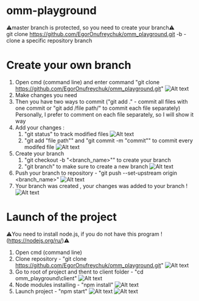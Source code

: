 # omm-playground
⚠️master branch is protected, so you need to create your branch⚠️   
git clone https://github.com/EgorOnufreychuk/omm_playground.git -b <branch name> - сlone a specific repository branch
# Create your own branch
1. Open cmd (command line) and enter command "git clone https://github.com/EgorOnufreychuk/omm_playground.git"  ![Alt text](https://github.com/EgorOnufreychuk/omm_images/blob/master/1.png)
2. Make сhanges you need
3. Then you have two ways to commit ("git add ." - commit all files with one commit or "git add /file path/" to commit each file separately)
   Personally, I prefer to comment on each file separately, so I will show it way
4. Add your changes :
    1. "git status" to track modified files 
    ![Alt text](https://github.com/EgorOnufreychuk/omm_images/blob/master/4.1.png)
    2. "git add "file path"" and "git commit -m "commit"" to commit every modifed file
    ![Alt text](https://github.com/EgorOnufreychuk/omm_images/blob/master/4.2.png)
5. Create your branch 
    1. "git checkout -b "<branch_name>"" to create your branch
    2. "git branch" to make sure to create a new branch
    ![Alt text](https://github.com/EgorOnufreychuk/omm_images/blob/master/4.png)
6. Push your branch to repository - "git push --set-upstream origin <branch_name>"
    ![Alt text](https://github.com/EgorOnufreychuk/omm_images/blob/master/6.png)
7. Your branch was created , your changes was added to your branch !
    ![Alt text](https://github.com/EgorOnufreychuk/omm_images/blob/master/7.png)
# Launch of the project
⚠️You need to install node.js, if you do not have this program ! (https://nodejs.org/ru/)⚠️
1. Open cmd (command line)
2. Clone repository - "git clone https://github.com/EgorOnufreychuk/omm_playground.git"
    ![Alt text](https://github.com/EgorOnufreychuk/omm_images/blob/master/00.png)
3. Go to root of project and thent to client folder - "cd omm_playground\client"
    ![Alt text](https://github.com/EgorOnufreychuk/omm_images/blob/master/01.png)
4. Node modules installing - "npm install"
    ![Alt text](https://github.com/EgorOnufreychuk/omm_images/blob/master/02.png)
5. Launch project - "npm start"
    ![Alt text](https://github.com/EgorOnufreychuk/omm_images/blob/master/03.png)
    ![Alt text](https://github.com/EgorOnufreychuk/omm_images/blob/master/04.png)
